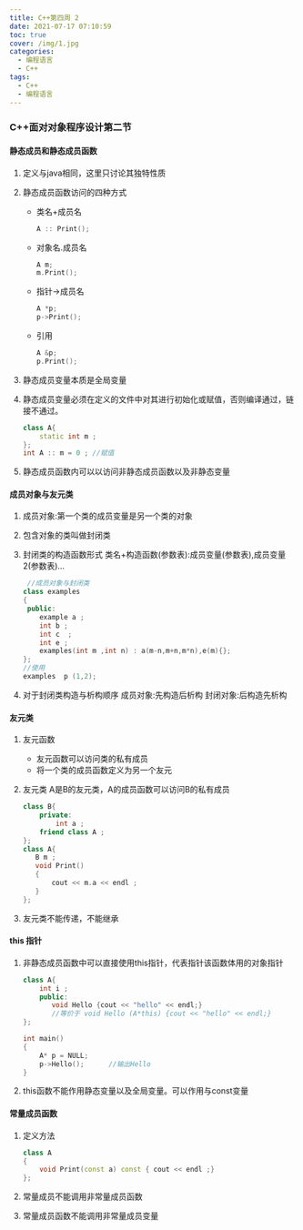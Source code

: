 ```yaml
---
title: C++第四周 2
date: 2021-07-17 07:10:59
toc: true
cover: /img/1.jpg
categories: 
  - 编程语言
  - C++
tags: 
  - C++
  - 编程语言
---
```


### C++面对对象程序设计第二节

#### 静态成员和静态成员函数

1. 定义与java相同，这里只讨论其独特性质

2. 静态成员函数访问的四种方式<!-- more -->

   - 类名+成员名

     ```c++
     A :: Print();
     ```

   - 对象名.成员名

     ```c++
     A m;
     m.Print();
     ```

   

   - 指针->成员名

     ```c++
     A *p;
     p->Print();
     ```

   - 引用

     ```c++
     A &p;
     p.Print();
     ```

3. 静态成员变量本质是全局变量

4. 静态成员变量必须在定义的文件中对其进行初始化或赋值，否则编译通过，链接不通过。

   ```c++
   class A{
       static int m ;
   };
   int A :: m = 0 ; //赋值
   ```

5. 静态成员函数内可以以访问非静态成员函数以及非静态变量

#### 成员对象与友元类

1. 成员对象:第一个类的成员变量是另一个类的对象

2. 包含对象的类叫做封闭类

3. 封闭类的构造函数形式
   类名+构造函数(参数表):成员变量(参数表),成员变量2(参数表)…

   ```c++
    //成员对象与封闭类
   class examples
   {
    public:
       example a ;
       int b ;
       int c  ;
       int e ;
       examples(int m ,int n) : a(m-n,m+n,m*n),e(m){};   
   };
   //使用
   examples  p (1,2);
   ```

4. 对于封闭类构造与析构顺序
   成员对象:先构造后析构
   封闭对象:后构造先析构

#### 友元类

1. 友元函数

   - 友元函数可以访问类的私有成员
   - 将一个类的成员函数定义为另一个友元

2. 友元类
   A是B的友元类，A的成员函数可以访问B的私有成员

   ```c++
   class B{
       private:
           int a ;
       friend class A ;
   };
   class A{
      B m ;
      void Print()
      {
          cout << m.a << endl ;
      }
   };
   ```

3. 友元类不能传递，不能继承

#### this 指针

1. 非静态成员函数中可以直接使用this指针，代表指针该函数体用的对象指针

   ```c++
   class A{
       int i ;
       public:
          void Hello {cout << "hello" << endl;}
          //等价于 void Hello (A*this) {cout << "hello" << endl;}
   };
   
   int main()
   {
       A* p = NULL;
       p->Hello();      //输出Hello
   }
   ```

2. this函数不能作用静态变量以及全局变量。可以作用与const变量

#### 常量成员函数

1. 定义方法

   ```c++
   class A
   {
       void Print(const a) const { cout << endl ;}
   };
   ```

2. 常量成员不能调用非常量成员函数

3. 常量成员函数不能调用非常量成员变量
